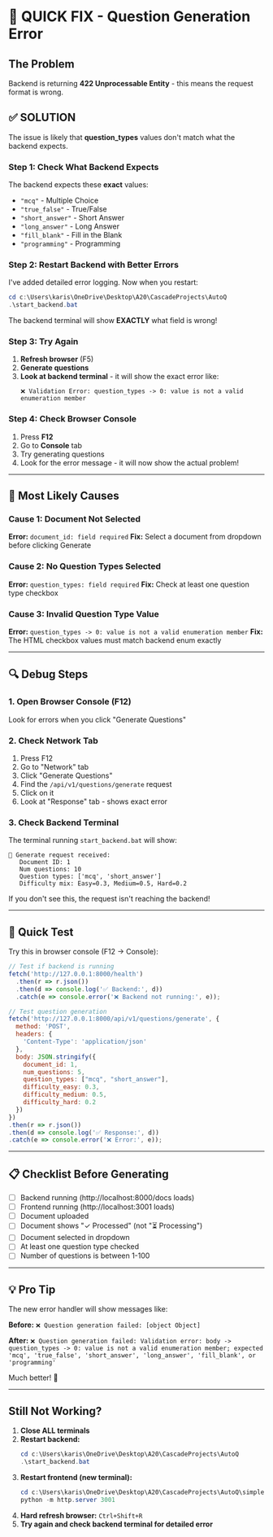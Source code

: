 # 🔧 QUICK FIX - Question Generation Error

## The Problem
Backend is returning **422 Unprocessable Entity** - this means the request format is wrong.

## ✅ SOLUTION

The issue is likely that **question_types** values don't match what the backend expects.

### Step 1: Check What Backend Expects

The backend expects these **exact** values:
- `"mcq"` - Multiple Choice
- `"true_false"` - True/False  
- `"short_answer"` - Short Answer
- `"long_answer"` - Long Answer
- `"fill_blank"` - Fill in the Blank
- `"programming"` - Programming

### Step 2: Restart Backend with Better Errors

I've added detailed error logging. Now when you restart:

```powershell
cd c:\Users\karis\OneDrive\Desktop\A20\CascadeProjects\AutoQ
.\start_backend.bat
```

The backend terminal will show **EXACTLY** what field is wrong!

### Step 3: Try Again

1. **Refresh browser** (F5)
2. **Generate questions**
3. **Look at backend terminal** - it will show the exact error like:
   ```
   ❌ Validation Error: question_types -> 0: value is not a valid enumeration member
   ```

### Step 4: Check Browser Console

1. Press **F12**
2. Go to **Console** tab
3. Try generating questions
4. Look for the error message - it will now show the actual problem!

---

## 🎯 Most Likely Causes

### Cause 1: Document Not Selected
**Error:** `document_id: field required`
**Fix:** Select a document from dropdown before clicking Generate

### Cause 2: No Question Types Selected  
**Error:** `question_types: field required`
**Fix:** Check at least one question type checkbox

### Cause 3: Invalid Question Type Value
**Error:** `question_types -> 0: value is not a valid enumeration member`
**Fix:** The HTML checkbox values must match backend enum exactly

---

## 🔍 Debug Steps

### 1. Open Browser Console (F12)
Look for errors when you click "Generate Questions"

### 2. Check Network Tab
1. Press F12
2. Go to "Network" tab
3. Click "Generate Questions"
4. Find the `/api/v1/questions/generate` request
5. Click on it
6. Look at "Response" tab - shows exact error

### 3. Check Backend Terminal
The terminal running `start_backend.bat` will show:
```
📝 Generate request received:
   Document ID: 1
   Num questions: 10
   Question types: ['mcq', 'short_answer']
   Difficulty mix: Easy=0.3, Medium=0.5, Hard=0.2
```

If you don't see this, the request isn't reaching the backend!

---

## 🚀 Quick Test

Try this in browser console (F12 → Console):

```javascript
// Test if backend is running
fetch('http://127.0.0.1:8000/health')
  .then(r => r.json())
  .then(d => console.log('✅ Backend:', d))
  .catch(e => console.error('❌ Backend not running:', e));

// Test question generation
fetch('http://127.0.0.1:8000/api/v1/questions/generate', {
  method: 'POST',
  headers: {
    'Content-Type': 'application/json'
  },
  body: JSON.stringify({
    document_id: 1,
    num_questions: 5,
    question_types: ["mcq", "short_answer"],
    difficulty_easy: 0.3,
    difficulty_medium: 0.5,
    difficulty_hard: 0.2
  })
})
.then(r => r.json())
.then(d => console.log('✅ Response:', d))
.catch(e => console.error('❌ Error:', e));
```

---

## 📋 Checklist Before Generating

- [ ] Backend running (http://localhost:8000/docs loads)
- [ ] Frontend running (http://localhost:3001 loads)
- [ ] Document uploaded
- [ ] Document shows "✓ Processed" (not "⏳ Processing")
- [ ] Document selected in dropdown
- [ ] At least one question type checked
- [ ] Number of questions is between 1-100

---

## 💡 Pro Tip

The new error handler will show messages like:

**Before:** `❌ Question generation failed: [object Object]`

**After:** `❌ Question generation failed: Validation error: body -> question_types -> 0: value is not a valid enumeration member; expected 'mcq', 'true_false', 'short_answer', 'long_answer', 'fill_blank', or 'programming'`

Much better! 🎉

---

## Still Not Working?

1. **Close ALL terminals**
2. **Restart backend:**
   ```powershell
   cd c:\Users\karis\OneDrive\Desktop\A20\CascadeProjects\AutoQ
   .\start_backend.bat
   ```
3. **Restart frontend (new terminal):**
   ```powershell
   cd c:\Users\karis\OneDrive\Desktop\A20\CascadeProjects\AutoQ\simple-frontend
   python -m http.server 3001
   ```
4. **Hard refresh browser:** `Ctrl+Shift+R`
5. **Try again and check backend terminal for detailed error**
